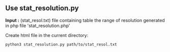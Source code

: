 ## Use stat_resolution.py
**Input :** (stat_resol.txt) file containing table the range of resolution generated in php file 'stat_resolution.php'

Create html file in the current directory:
```
python3 stat_resolution.py path/to/stat_resol.txt
```

